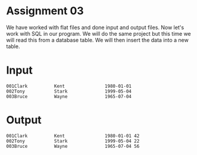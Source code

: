 # Assignment 03

We have worked with flat files and done input and output files. Now let's work with SQL in our program. We will do the same project but this time we will read this from a database table. We will then insert the data into a new table.

# Input
```
001Clark          Kent               1980-01-01
002Tony           Stark              1999-05-04
003Bruce          Wayne              1965-07-04
```

# Output
```
001Clark          Kent               1980-01-01 42
002Tony           Stark              1999-05-04 22
003Bruce          Wayne              1965-07-04 56
```